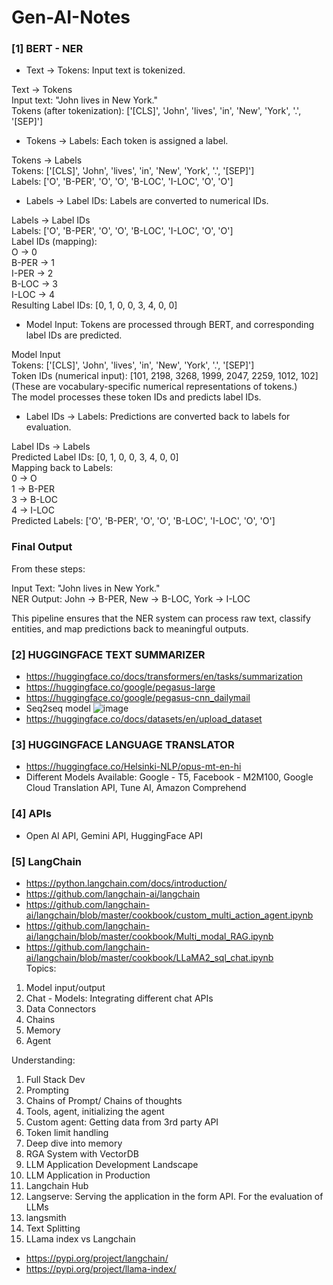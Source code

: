 # Gen-AI-Notes

### [1] BERT - NER
* Text -> Tokens: Input text is tokenized.

Text -> Tokens </br>
Input text: "John lives in New York."</br>
Tokens (after tokenization): ['[CLS]', 'John', 'lives', 'in', 'New', 'York', '.', '[SEP]']</br>
   
* Tokens -> Labels: Each token is assigned a label.

Tokens -> Labels</br>
Tokens: ['[CLS]', 'John', 'lives', 'in', 'New', 'York', '.', '[SEP]']</br>
Labels: ['O', 'B-PER', 'O', 'O', 'B-LOC', 'I-LOC', 'O', 'O']</br>

* Labels -> Label IDs: Labels are converted to numerical IDs.

Labels -> Label IDs</br>
Labels: ['O', 'B-PER', 'O', 'O', 'B-LOC', 'I-LOC', 'O', 'O']</br>
Label IDs (mapping):</br>
O → 0</br>
B-PER → 1</br>
I-PER → 2</br>
B-LOC → 3</br>
I-LOC → 4</br>
Resulting Label IDs: [0, 1, 0, 0, 3, 4, 0, 0]

* Model Input: Tokens are processed through BERT, and corresponding label IDs are predicted.

Model Input</br>
Tokens: ['[CLS]', 'John', 'lives', 'in', 'New', 'York', '.', '[SEP]']</br>
Token IDs (numerical input): [101, 2198, 3268, 1999, 2047, 2259, 1012, 102]</br>
(These are vocabulary-specific numerical representations of tokens.)</br>
The model processes these token IDs and predicts label IDs.</br>

* Label IDs -> Labels: Predictions are converted back to labels for evaluation.

Label IDs -> Labels</br>
Predicted Label IDs: [0, 1, 0, 0, 3, 4, 0, 0]</br>
Mapping back to Labels:</br>
0 → O</br>
1 → B-PER</br>
3 → B-LOC</br>
4 → I-LOC</br>
Predicted Labels: ['O', 'B-PER', 'O', 'O', 'B-LOC', 'I-LOC', 'O', 'O']

### Final Output
From these steps:</br>

Input Text: "John lives in New York."</br>
NER Output: John → B-PER, New → B-LOC, York → I-LOC</br>

This pipeline ensures that the NER system can process raw text, classify entities, and map predictions back to meaningful outputs.

### [2] HUGGINGFACE TEXT SUMMARIZER
* https://huggingface.co/docs/transformers/en/tasks/summarization
* https://huggingface.co/google/pegasus-large
* https://huggingface.co/google/pegasus-cnn_dailymail
* Seq2seq model
  ![image](https://github.com/user-attachments/assets/73cf5d8a-c116-4ecb-8439-665cbfbe7686)
* https://huggingface.co/docs/datasets/en/upload_dataset

### [3] HUGGINGFACE LANGUAGE TRANSLATOR
* https://huggingface.co/Helsinki-NLP/opus-mt-en-hi
* Different Models Available: Google - T5, Facebook - M2M100, Google Cloud Translation API, Tune AI, Amazon Comprehend

### [4] APIs
* Open AI API, Gemini API, HuggingFace API

### [5] LangChain
* https://python.langchain.com/docs/introduction/
* https://github.com/langchain-ai/langchain
* https://github.com/langchain-ai/langchain/blob/master/cookbook/custom_multi_action_agent.ipynb
* https://github.com/langchain-ai/langchain/blob/master/cookbook/Multi_modal_RAG.ipynb
* https://github.com/langchain-ai/langchain/blob/master/cookbook/LLaMA2_sql_chat.ipynb </br>
Topics:
1. Model input/output
2. Chat - Models: Integrating different chat APIs
3. Data Connectors
4. Chains
5. Memory
6. Agent
   
Understanding:
1. Full Stack Dev
2. Prompting
3. Chains of Prompt/ Chains of thoughts
4. Tools, agent, initializing the agent
5. Custom agent: Getting data from 3rd party API
6. Token limit handling
7. Deep dive into memory
8. RGA System with VectorDB
9. LLM Application Development Landscape
10. LLM Application in Production
11. Langchain Hub
12. Langserve: Serving the application in the form API. For the evaluation of LLMs
13. langsmith
14. Text Splitting
15. LLama index vs Langchain

* https://pypi.org/project/langchain/
* https://pypi.org/project/llama-index/





